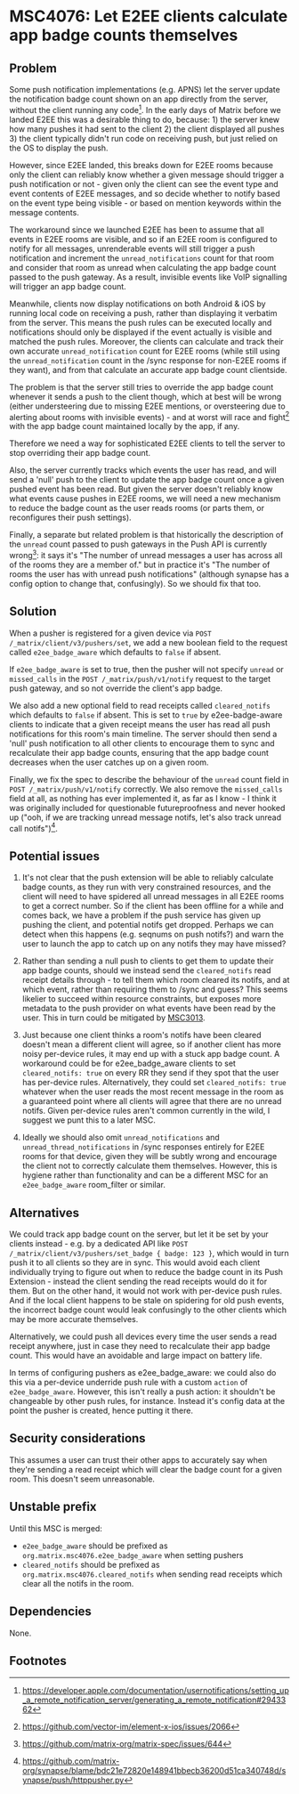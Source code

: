 # MSC4076: Let E2EE clients calculate app badge counts themselves

## Problem

Some push notification implementations (e.g. APNS) let the server update the notification badge count shown on an app
directly from the server, without the client running any code[^1].  In the early days of Matrix before we landed E2EE
this was a desirable thing to do, because: 1) the server knew how many pushes it had sent to the client 2) the client
displayed all pushes 3) the client typically didn't run code on receiving push, but just relied on the OS to display
the push.

However, since E2EE landed, this breaks down for E2EE rooms because only the client can reliably know whether a given
message should trigger a push notification or not - given only the client can see the event type and event contents
of E2EE messages, and so decide whether to notify based on the event type being visible - or based on mention keywords
within the message contents.

The workaround since we launched E2EE has been to assume that all events in E2EE rooms are visible, and so if an E2EE
room is configured to notify for all messages, unrenderable events will still trigger a push notification and increment
the `unread_notifications` count for that room and consider that room as unread when calculating the app badge count
passed to the push gateway.  As a result, invisible events like VoIP signalling will trigger an app badge count.

Meanwhile, clients now display notifications on both Android & iOS by running local code on receiving a push, rather
than displaying it verbatim from the server.  This means the push rules can be executed locally and notifications should
only be displayed if the event actually is visible and matched the push rules.  Moreover, the clients can calculate and
track their own accurate `unread_notification` count for E2EE rooms (while still using the `unread_notification` count
in the /sync response for non-E2EE rooms if they want), and from that calculate an accurate app badge count
clientside.

The problem is that the server still tries to override the app badge count whenever it sends a push to the client though,
which at best will be wrong (either understeering due to missing E2EE mentions, or oversteering due to alerting about
rooms with invisible events) - and at worst will race and fight[^2] with the app badge count maintained locally by the
app, if any.

Therefore we need a way for sophisticated E2EE clients to tell the server to stop overriding their app badge count.

Also, the server currently tracks which events the user has read, and will send a 'null' push to the client to update
the app badge count once a given pushed event has been read.  But given the server doesn't reliably know what events
cause pushes in E2EE rooms, we will need a new mechanism to reduce the badge count as the user reads rooms (or parts
them, or reconfigures their push settings).
 
Finally, a separate but related problem is that historically the description of the `unread` count passed to push
gateways in the Push API is currently wrong[^3]: it says it's "The number of unread messages a user has across all of
the rooms they are a member of." but in practice it's "The number of rooms the user has with unread push
notifications" (although synapse has a config option to change that, confusingly). So we should fix that too.

## Solution

When a pusher is registered for a given device via `POST /_matrix/client/v3/pushers/set`, we add a new boolean field
to the request called `e2ee_badge_aware` which defaults to `false` if absent.

If `e2ee_badge_aware` is set to true, then the pusher will not specify `unread` or `missed_calls` in the
`POST /_matrix/push/v1/notify` request to the target push gateway, and so not override the client's app badge.

We also add a new optional field to read receipts called `cleared_notifs` which defaults to `false` if absent.  This is
set to `true` by e2ee-badge-aware clients to indicate that a given receipt means the user has read all push
notifications for this room's main timeline.  The server should then send a 'null' push notification to all other
clients to encourage them to sync and recalculate their app badge counts, ensuring that the app badge count decreases
when the user catches up on a given room.

Finally, we fix the spec to describe the behaviour of the `unread` count field in `POST /_matrix/push/v1/notify`
correctly.  We also remove the `missed_calls` field at all, as nothing has ever implemented it, as far as I know - I
think it was originally included for questionable futureproofness and never hooked up ("ooh, if we are tracking unread
message notifs, let's also track unread call notifs")[^4].

## Potential issues

1. It's not clear that the push extension will be able to reliably calculate badge counts, as they run with very
constrained resources, and the client will need to have spidered all unread messages in all E2EE rooms to get a correct
number.  So if the client has been offline for a while and comes back, we have a problem if the push service has given
up pushing the client, and potential notifs get dropped.  Perhaps we can detect when this happens (e.g. seqnums on push
notifs?) and warn the user to launch the app to catch up on any notifs they may have missed?

2. Rather than sending a null push to clients to get them to update their app badge counts, should we instead send the
`cleared_notifs` read receipt details through - to tell them which room cleared its notifs, and at which event, rather
than requiring them to /sync and guess?  This seems likelier to succeed within resource constraints, but exposes more
metadata to the push provider on what events have been read by the user.  This in turn could be mitigated by
[MSC3013](https://github.com/matrix-org/matrix-spec-proposals/pull/3013).

3. Just because one client thinks a room's notifs have been cleared doesn't mean a different client will agree, so if
another client has more noisy per-device rules, it may end up with a stuck app badge count.  A workaround could be for
e2ee_badge_aware clients to set `cleared_notifs: true` on every RR they send if they spot that the user has per-device
rules.  Alternatively, they could set `cleared_notifs: true` whatever when the user reads the most recent message in
the room as a guaranteed point where all clients will agree that there are no unread notifs.
Given per-device rules aren't common currently in the wild, I suggest we punt this to a later MSC.

4. Ideally we should also omit `unread_notifications` and `unread_thread_notifications` in /sync responses entirely for
E2EE rooms for that device, given they will be subtly wrong and encourage the client not to correctly calculate them
themselves.  However, this is hygiene rather than functionality and can be a different MSC for an `e2ee_badge_aware`
room_filter or similar.

## Alternatives

We could track app badge count on the server, but let it be set by your clients instead - e.g. by a dedicated API like
`POST /_matrix/client/v3/pushers/set_badge { badge: 123 }`, which would in turn push it to all clients so they are in
sync.  This would avoid each client individually trying to figure out when to reduce the badge count in its Push
Extension - instead the client sending the read receipts would do it for them.  But on the other hand, it would not
work with per-device push rules.  And if the local client happens to be stale on spidering for old push events, the
incorrect badge count would leak confusingly to the other clients which may be more accurate themselves.

Alternatively, we could push all devices every time the user sends a read receipt anywhere, just in case they need to
recalculate their app badge count.  This would have an avoidable and large impact on battery life.

In terms of configuring pushers as e2ee_badge_aware: we could also do this via a per-device underride push rule with
a custom `action` of `e2ee_badge_aware`.  However, this isn't really a push action: it shouldn't be changeable by other
push rules, for instance.  Instead it's config data at the point the pusher is created, hence putting it there.

## Security considerations

This assumes a user can trust their other apps to accurately say when they're sending a read receipt which will clear
the badge count for a given room.  This doesn't seem unreasonable.

## Unstable prefix

Until this MSC is merged:
 * `e2ee_badge_aware` should be prefixed as `org.matrix.msc4076.e2ee_badge_aware` when setting pushers
 * `cleared_notifs` should be prefixed as `org.matrix.msc4076.cleared_notifs` when sending read receipts which clear
   all the notifs in the room.

## Dependencies

None.

## Footnotes

[^1]: https://developer.apple.com/documentation/usernotifications/setting_up_a_remote_notification_server/generating_a_remote_notification#2943362
[^2]: https://github.com/vector-im/element-x-ios/issues/2066
[^3]: https://github.com/matrix-org/matrix-spec/issues/644
[^4]: https://github.com/matrix-org/synapse/blame/bdc21e72820e148941bbecb36200d51ca340748d/synapse/push/httppusher.py